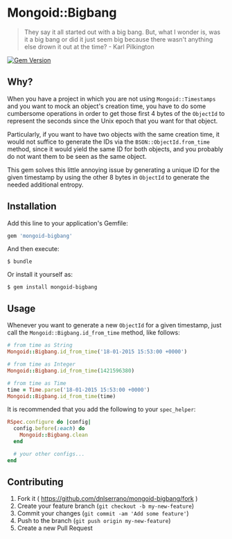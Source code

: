 # Mongoid::Bigbang

> They say it all started out with a big bang. But, what I wonder is, was it a big bang or did it just seem big because there wasn't anything else drown it out at the time? - Karl Pilkington

[![Gem Version](https://badge.fury.io/rb/mongoid-bigbang.svg)](http://badge.fury.io/rb/mongoid-bigbang)

## Why?

When you have a project in which you are not using `Mongoid::Timestamps` and you want to mock an object's creation time, you have to do some cumbersome operations in order to get those first 4 bytes of the `ObjectId` to represent the seconds since the Unix epoch that you want for that object.

Particularly, if you want to have two objects with the same creation time, it would not suffice to generate the IDs via the `BSON::ObjectId.from_time` method, since it would yield the same ID for both objects, and you probably do not want them to be seen as the same object.

This gem solves this little annoying issue by generating a unique ID for the given timestamp by using the other 8 bytes in `ObjectId` to generate the needed additional entropy.

## Installation

Add this line to your application's Gemfile:

```ruby
gem 'mongoid-bigbang'
```

And then execute:

    $ bundle

Or install it yourself as:

    $ gem install mongoid-bigbang

## Usage

Whenever you want to generate a new `ObjectId` for a given timestamp, just call the `Mongoid::Bigbang.id_from_time` method, like follows:

```ruby
# from time as String
Mongoid::Bigbang.id_from_time('18-01-2015 15:53:00 +0000')

# from time as Integer
Mongoid::Bigbang.id_from_time(1421596380)

# from time as Time
time = Time.parse('18-01-2015 15:53:00 +0000')
Mongoid::Bigbang.id_from_time(time)
```

It is recommended that you add the following to your `spec_helper`:

```ruby
RSpec.configure do |config|
  config.before(:each) do
    Mongoid::Bigbang.clean
  end

  # your other configs...
end
```

## Contributing

1. Fork it ( https://github.com/dnlserrano/mongoid-bigbang/fork )
2. Create your feature branch (`git checkout -b my-new-feature`)
3. Commit your changes (`git commit -am 'Add some feature'`)
4. Push to the branch (`git push origin my-new-feature`)
5. Create a new Pull Request
